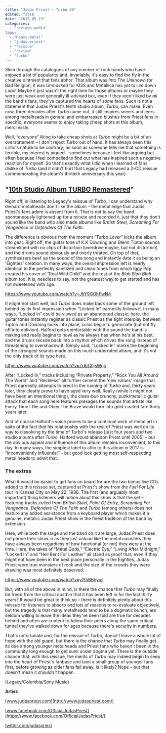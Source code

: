 ```yaml
---
title: "Judas Priest – Turbo 30"
edited: false
date: "2017-05-19"
categories:
  - "reviews-audio"
tags:
  - "heavy-metal"
  - "judas-priest"
  - "reissue"
  - "review"
  - "turbo"
---
```


Skim through the catalogues of any number of rock bands who have enjoyed a lot of popularity and, invariably, it's easy to find the fly in the creative ointment that fans abhor. That album was _Into The Unknown_ for Bad Religion, it was _Unmasked_ for KISS and Metallica has yet to live down _Load_. Maybe it just wasn't the right time for those albums or maybe they were just weak and generally ill-advised but, even if they aren't liked by _all_ the band's fans, they've captured the hearts of _some_ fans. Such is not a statement that Judas Priest's tenth studio album, _Turbo_, can make. Even now, three decades after _Turbo_ came out, it still inspires sneers and jeers among metalheads in general and embarrassed blushes from Priest fans in specific; everyone seems to enjoy taking cheap shots at this album, mercilessly.

Well, “everyone” liking to take cheap shots at _Turbo_ might be a bit of an overstatement – I don't reject _Turbo_ out of hand. It has always been this critic's nature to be contrary; as soon as someone tells me that something is terrible, my interest is piqued – sometimes because I feel like arguing but often because I feel compelled to find out what has inspired such a negative reaction for myself. So that's exactly what I did when I learned of fans dislike of _Turbo_ (and it didn't hurt that Legacy had released a 2-CD reissue commemorating the album's thirtieth anniversary this year).

## "[10th Studio Album TURBO Remastered](http://www.judaspriest.com/news/fullstory.asp?id=131B4902-5C5E-4792-A6D2-741CF083BFB5)"

Right off, in listening to Legacy's reissue of _Turbo_, I can understand why diehard metalheads don't like the album – the metal edge that Judas Priest's fans adore is absent from it. That is not to say the band spontaneously lightened up for a minute and recorded it, just that they don't sound like the band who also made albums like _British Steel, Screaming For Vengeance_ or _Defenders Of The Faith_.

The difference is obvious from the moment “Turbo Lover” kicks the album into gear. Right off, the guitar tone of K.K Downing and Glenn Tipton sounds streamlined with no clips of distortion (overdrive maybe, but not distortion) and the drums sound obviously and overly treated. On top of that, synthesizers beef up the sound of the song and instantly date it as being an 'Eighties' creation. In many ways, the overall impression left is nearly identical to the perfectly sanitized and clean tones from which Iggy Pop created his cover of “Real Wild Child” and the rest of the _Blah Blah Blah_ album too. It is, needless to say, not the greatest way to get started and has not sweetened with age.

https://www.youtube.com/watch?v=JhY9GOhFwN4

It might not start well, but _Turbo_ does make back some of the ground left behind by its first impression when “Locked In” earnestly follows it. In many ways, “Locked In” could be viewed as an abandoned classic; here, the guitar tones instantly register as classic Priest as the tight interplay between Tipton and Downing locks into place, solos begin to germinate (but not fly off into oblivion), Halford gets comfortable with the sound the band is making and really begins to howl as he always has when he's at his best, and the drums recede back into a rhythm which drives the song instead of threatening to overshadow it. Simply said, “Locked In” marks the beginning of the strongest sounds made on this much underrated album, and it's not the only track of its type here.

https://www.youtube.com/watch?v=Zr6rChjsWgs

After “Locked In,” tracks including “Private Property,” “Rock You All Around The World” and “Reckless” all further cement the 'new values' image that Priest earnestly attempts to erect in the running of _Turbo_ and, thirty years later, they clearly prove to have aged very well. Really (while it might not have been an intentional thing), the clean-but-crunchy, punk/metallic guitar attack that each song here features presages the sounds that artists like Every Time I Die and Obey The Brave would turn into gold-coated fare thirty years later.

And of course Halford's voice proves to be a continual work of metal art in spite of the fact that his relationship with the rest of Priest was well on its way to dissolving by the time of _Turbo_'s release \[just four years and two studio albums after _Turbo_, Halford would abandon Priest until 2005\] – but the obvious appeal and influence of this album remains inconvenient, to this day. In many ways, the simplest label to affix to this album in 2017 is “inconveniently influential” – but good luck getting most self-respecting metal heads to admit that.

### The extras

What it would be easier to get fans on board for are the two bonus live CDs added to this reissue set, captured at Priest's show from the _Fuel For Life_ tour in Kansas City on May 22, 1986. The first (and arguably most important) thing listeners will notice about this show is that the set – featuring tracks culled from _British Steel_, _Point Of Entry_, _Screaming For Vengeance_, _Defenders Of The Faith_ and _Turbo_ (among others) does not feature any added assistance from a keyboard player which makes it a genuine, metallic Judas Priest show in the finest tradition of the band by extension.

Here, while both the stage and the band on it are large, Judas Priest does not phone their show in as they just unload like the metal monsters they have always been regardless of how functional (or not) they were at the time. Here, the takes of “Metal Gods,” “Electric Eye,” “Living After Midnight,” “Locked In” and “Hell Bent For Leather” all stand as proof that, even if they might not have been in the best place personally in the Eighties, Judas Priest were true monsters of rock and the size of the crowds they were drawing was most definitely deserved.

https://www.youtube.com/watch?v=ylYhBBhyojI

But, with all of the above in mind, is there the chance that _Turbo_ may finally be freed from the critical dustbin that it has been left in for the last thirty years? It would be great to think so – there is definitely plenty about this reissue for listeners to absorb and lots of reasons to re-evaluate objectively, but the tragedy is that many metalheads tend to be a dogmatic bunch, are seldom willing to leave the ideas they've been told are true for decades behind and often are content to follow their peers along the same critical tunnel they've walked down for ages because there's security in numbers.

That's unfortunate and, for the reissue of _Turbo_, doesn't leave a whole lot of hope with the old guard, but there is the chance that _Turbo_ may finally get its due among younger metalheads and Priest fans who haven't been in the community long enough to get sunk under dogma yet. There is the outside chance that, with this reissue, the merits of _Turbo_ may indeed begin to seep into the heart of Priest's fanbase and taint a small group of younger fans first, before growing as older fans fall away. Is it likely? Nope – but that doesn't mean it _shouldn't_ happen.

(Legacy/Columbia/Sony Music)

**Artist:**

[www.judaspriest.com](http://www.judaspriest.com/)

[www.facebook.com/OfficialJudasPriest](https://www.facebook.com/OfficialJudasPriest/)

[twitter.com/judaspriest](https://twitter.com/judaspriest)
